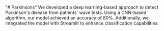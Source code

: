 "# Parkinsons" 
We developed a deep learning-based approach to detect Parkinson's disease from patients' wave tests. Using a CNN-based algorithm, our model achieved an accuracy of 80%. Additionally, we integrated the model with Streamlit to enhance classification capabilities.

